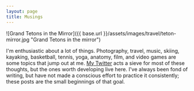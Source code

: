 ```yaml
---
layout: page
title: Musings
---
```


![Grand Tetons in the Mirror]({{ base.url }}/assets/images/travel/teton-mirror.jpg "Grand Tetons in the mirror")

I'm enthusiastic about a lot of things. Photography, travel, music, skiing, kayaking, basketball, tennis, yoga, anatomy, film, and video games are some topics that jump out at me. [My Twitter](https://go.jamison.codes/twitter) acts a sieve for most of these thoughts, but the ones worth developing live here. I've always been fond of writing, but have not made a conscious effort to practice it consistently; these posts are the small beginnings of that goal.
